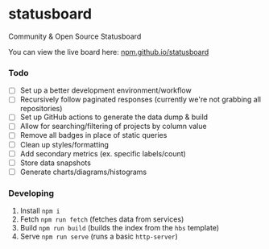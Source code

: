 # statusboard
Community &amp; Open Source Statusboard

You can view the live board here: [npm.github.io/statusboard](https://npm.github.io/statusboard/)

### Todo

- [ ] Set up a better development environment/workflow
- [ ] Recursively follow paginated responses (currently we're not grabbing all repositories)
- [ ] Set up GitHub actions to generate the data dump & build
- [ ] Allow for searching/filtering of projects by column value
- [ ] Remove all badges in place of static queries
- [ ] Clean up styles/formatting
- [ ] Add secondary metrics (ex. specific labels/count)
- [ ] Store data snapshots
- [ ] Generate charts/diagrams/histograms

### Developing

1. Install `npm i`
2. Fetch `npm run fetch` (fetches data from services)
3. Build `npm run build` (builds the index from the `hbs` template)
4. Serve `npm run serve` (runs a basic `http-server`)